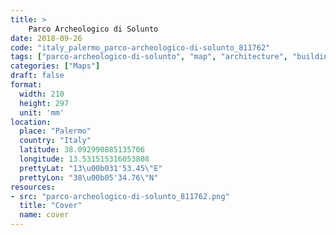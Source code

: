 ```yaml
---
title: > 
    Parco Archeologico di Solunto
date: 2018-09-26
code: "italy_palermo_parco-archeologico-di-solunto_811762"
tags: ["parco-archeologico-di-solunto", "map", "architecture", "buildings", "Palermo", "Italy"]
categories: ["Maps"]
draft: false
format:
  width: 210
  height: 297
  unit: 'mm'
location:
  place: "Palermo"
  country: "Italy"
  latitude: 38.092990885135706
  longitude: 13.531515316053808
  prettyLat: "13\u00b031'53.45\"E"
  prettyLon: "38\u00b05'34.76\"N"
resources:
- src: "parco-archeologico-di-solunto_811762.png"
  title: "Cover"
  name: cover
---
```

